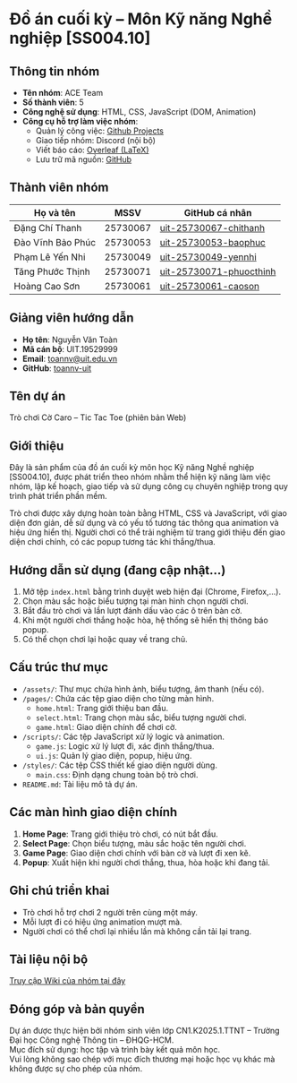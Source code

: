 # Đồ án cuối kỳ – Môn Kỹ năng Nghề nghiệp [SS004.10]

## Thông tin nhóm
- **Tên nhóm**: ACE Team
- **Số thành viên**: 5
- **Công nghệ sử dụng**: HTML, CSS, JavaScript (DOM, Animation)
- **Công cụ hỗ trợ làm việc nhóm**:
  - Quản lý công việc: [Github Projects](https://github.com/orgs/ace-team-uit/projects/1)
  - Giao tiếp nhóm: Discord (nội bộ)
  - Viết báo cáo: [Overleaf (LaTeX)](https://www.overleaf.com/project/6888ec4c20ea092cf579c59a)
  - Lưu trữ mã nguồn: [GitHub](https://github.com/ace-team-uit/SS004.10_FinalProject_TicTacToe)

## Thành viên nhóm
| Họ và tên              | MSSV      | GitHub cá nhân                                                        |
|------------------------|-----------|-----------------------------------------------------------------------|
| Đặng Chí Thanh         | 25730067  | [uit-25730067-chithanh](https://github.com/uit-25730067-chithanh)     |
| Đào Vĩnh Bảo Phúc      | 25730053  | [uit-25730053-baophuc](https://github.com/uit-25730053-baophuc)       |
| Phạm Lê Yến Nhi        | 25730049  | [uit-25730049-yennhi](https://github.com/uit-25730049-yennhi)         |
| Tăng Phước Thịnh       | 25730071  | [uit-25730071-phuocthinh](https://github.com/uit-25730071-phuocthinh) |
| Hoàng Cao Sơn          | 25730061  | [uit-25730061-caoson](https://github.com/uit-25730061-caoson)         |

## Giảng viên hướng dẫn
- **Họ tên**: Nguyễn Văn Toàn  
- **Mã cán bộ**: UIT.19529999  
- **Email**: toannv@uit.edu.vn  
- **GitHub**: [toannv-uit](https://github.com/toannv-uit)

## Tên dự án
Trò chơi Cờ Caro – Tic Tac Toe (phiên bản Web)

## Giới thiệu
Đây là sản phẩm của đồ án cuối kỳ môn học Kỹ năng Nghề nghiệp [SS004.10], được phát triển theo nhóm nhằm thể hiện kỹ năng làm việc nhóm, lập kế hoạch, giao tiếp và sử dụng công cụ chuyên nghiệp trong quy trình phát triển phần mềm.

Trò chơi được xây dựng hoàn toàn bằng HTML, CSS và JavaScript, với giao diện đơn giản, dễ sử dụng và có yếu tố tương tác thông qua animation và hiệu ứng hiển thị. Người chơi có thể trải nghiệm từ trang giới thiệu đến giao diện chơi chính, có các popup tương tác khi thắng/thua.

## Hướng dẫn sử dụng (đang cập nhật...)
1. Mở tệp `index.html` bằng trình duyệt web hiện đại (Chrome, Firefox,...).
2. Chọn màu sắc hoặc biểu tượng tại màn hình chọn người chơi.
3. Bắt đầu trò chơi và lần lượt đánh dấu vào các ô trên bàn cờ.
4. Khi một người chơi thắng hoặc hòa, hệ thống sẽ hiển thị thông báo popup.
5. Có thể chọn chơi lại hoặc quay về trang chủ.

## Cấu trúc thư mục
- `/assets/`: Thư mục chứa hình ảnh, biểu tượng, âm thanh (nếu có).
- `/pages/`: Chứa các tệp giao diện cho từng màn hình.
  - `home.html`: Trang giới thiệu ban đầu.
  - `select.html`: Trang chọn màu sắc, biểu tượng người chơi.
  - `game.html`: Giao diện chính để chơi cờ.
- `/scripts/`: Các tệp JavaScript xử lý logic và animation.
  - `game.js`: Logic xử lý lượt đi, xác định thắng/thua.
  - `ui.js`: Quản lý giao diện, popup, hiệu ứng.
- `/styles/`: Các tệp CSS thiết kế giao diện người dùng.
  - `main.css`: Định dạng chung toàn bộ trò chơi.
- `README.md`: Tài liệu mô tả dự án.

## Các màn hình giao diện chính
1. **Home Page**: Trang giới thiệu trò chơi, có nút bắt đầu.
2. **Select Page**: Chọn biểu tượng, màu sắc hoặc tên người chơi.
3. **Game Page**: Giao diện chơi chính với bàn cờ và lượt đi xen kẽ.
4. **Popup**: Xuất hiện khi người chơi thắng, thua, hòa hoặc khi đang tải.

## Ghi chú triển khai
- Trò chơi hỗ trợ chơi 2 người trên cùng một máy.
- Mỗi lượt đi có hiệu ứng animation mượt mà.
- Người chơi có thể chơi lại nhiều lần mà không cần tải lại trang.

## Tài liệu nội bộ
[Truy cập Wiki của nhóm tại đây](https://github.com/ace-team-uit/ace-wiki)

## Đóng góp và bản quyền
Dự án được thực hiện bởi nhóm sinh viên lớp CN1.K2025.1.TTNT – Trường Đại học Công nghệ Thông tin – ĐHQG-HCM.  
Mục đích sử dụng: học tập và trình bày kết quả môn học.  
Vui lòng không sao chép với mục đích thương mại hoặc học vụ khác mà không được sự cho phép của nhóm.
